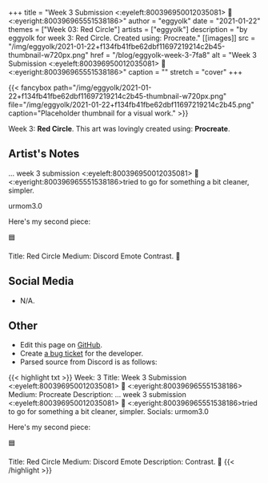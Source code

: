 +++
title =       "Week 3 Submission <:eyeleft:800396950012035081> 👄 <:eyeright:800396965551538186>"
author =      "eggyolk"
date =        "2021-01-22"
themes =      ["Week 03: Red Circle"]
artists =     ["eggyolk"]
description = "by eggyolk for week 3: Red Circle. Created using: Procreate."
[[images]]
      src = "/img/eggyolk/2021-01-22+f134fb41fbe62dbf11697219214c2b45-thumbnail-w720px.png"
      href = "/blog/eggyolk-week-3-7fa8"
      alt = "Week 3 Submission <:eyeleft:800396950012035081> 👄 <:eyeright:800396965551538186>"
      caption = ""
      stretch = "cover"
+++


{{< fancybox path="/img/eggyolk/2021-01-22+f134fb41fbe62dbf11697219214c2b45-thumbnail-w720px.png" file="/img/eggyolk/2021-01-22+f134fb41fbe62dbf11697219214c2b45.png" caption="Placeholder thumbnail for a visual work." >}}


Week 3: **Red Circle**. This art was lovingly created using: **Procreate**.

## Artist's Notes

... week 3 submission <:eyeleft:800396950012035081> 👄 <:eyeright:800396965551538186>tried to go for something a bit cleaner, simpler. 

urmom3.0

Here's my second piece: 

🟦 

Title: Red Circle
Medium: Discord Emote
Contrast. 🙏

## Social Media

- N/A.

## Other

- Edit this page on [GitHub](https://github.com/teaminkling/web-refresh/edit/main/content/blog/eggyolk-week-3-7fa8.md).
- Create [a bug ticket](https://github.com/teaminkling/web-refresh/issues/new?assignees=&labels=bug&template=problem-report.md&title=) for the developer.
- Parsed source from Discord is as follows:

{{< highlight txt >}}
Week: 3 
Title: Week 3 Submission <:eyeleft:800396950012035081> 👄 <:eyeright:800396965551538186> 
Medium: Procreate
Description: ... week 3 submission <:eyeleft:800396950012035081> 👄 <:eyeright:800396965551538186>tried to go for something a bit cleaner, simpler. 
Socials: urmom3.0

Here's my second piece: 

🟦 

Title: Red Circle
Medium: Discord Emote
Description: Contrast. 🙏
{{< /highlight >}}